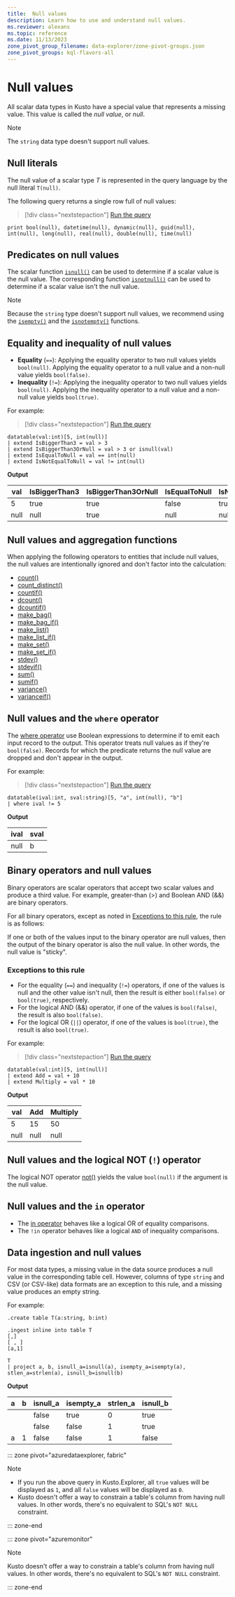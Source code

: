 ```yaml
---
title:  Null values
description: Learn how to use and understand null values.
ms.reviewer: alexans
ms.topic: reference
ms.date: 11/13/2023
zone_pivot_group_filename: data-explorer/zone-pivot-groups.json
zone_pivot_groups: kql-flavors-all
---
```

# Null values

All scalar data types in Kusto have a special value that represents a missing value.
This value is called the *null value*, or *null*.

> [!NOTE]
> The `string` data type doesn't support null values.

## Null literals

The null value of a scalar type *T* is represented in the query language by the null literal `T(null)`.

The following query returns a single row full of null values:

> [!div class="nextstepaction"]
> <a href="https://dataexplorer.azure.com/clusters/help/databases/Samples?query=H4sIAAAAAAAAAysoyswrUUjKz8/RyCvNydHUUUhJLEktycxNhfMr8xJzM5Nh3PTSzBQYG6gVxszJz0uHsYtSExGm5Zcm5cDNQpgLAOW2JXx4AAAA" target="_blank">Run the query</a>

```kusto
print bool(null), datetime(null), dynamic(null), guid(null), int(null), long(null), real(null), double(null), time(null)
```

## Predicates on null values

The scalar function [`isnull()`](../isnullfunction.md) can be used to determine if a scalar value
is the null value. The corresponding function [`isnotnull()`](../isnotnullfunction.md) can be used
to determine if a scalar value isn't the null value.

> [!NOTE]
> Because the `string` type doesn't support null values, we recommend using
> the [`isempty()`](../isemptyfunction.md) and the [`isnotempty()`](../isnotemptyfunction.md)
> functions.

## Equality and inequality of null values

* **Equality** (`==`): Applying the equality operator to two null values yields `bool(null)`.
  Applying the equality operator to a null value and a non-null value yields `bool(false)`.
* **Inequality** (`!=`): Applying the inequality operator to two null values yields `bool(null)`.
  Applying the inequality operator to a null value and a non-null value yields `bool(true)`.

For example:

> [!div class="nextstepaction"]
> <a href="https://dataexplorer.azure.com/clusters/help/databases/Samples?query=H4sIAAAAAAAAA0tJLAHCpJxUjbLEHKvMvBLNaFMdBSCtkVeak6MZy1WjkFpRkpqXouBZ7JSZnp5aFJKRmGesYKsAVK9gp2CMQ4F/kR9QP0KZQn6RQmYxyEyQRZrIulwLSxNzQvKR1NvaIlyArNIvvwRTsSKSYgAsrfz+zgAAAA==" target="_blank">Run the query</a>

```kusto
datatable(val:int)[5, int(null)]
| extend IsBiggerThan3 = val > 3
| extend IsBiggerThan3OrNull = val > 3 or isnull(val)
| extend IsEqualToNull = val == int(null)
| extend IsNotEqualToNull = val != int(null)
```

**Output**

|val |IsBiggerThan3|IsBiggerThan3OrNull|IsEqualToNull|IsNotEqualToNull|
|----|-------------|-------------------|-------------|----------------|
|5   |true         |true               |false        |true            |
|null|null         |true               |null         |null            |
## Null values and aggregation functions

When applying the following operators to entities that include null values, the null values are intentionally ignored and don't factor into the calculation:

* [count()](../count-aggfunction.md)
* [count_distinct()](../count-distinct-aggfunction.md)
* [countif()](../countif-aggfunction.md)
* [dcount()](../dcount-aggfunction.md)
* [dcountif()](../dcountif-aggfunction.md)
* [make_bag()](../make-bag-aggfunction.md)
* [make_bag_if()](../make-bag-if-aggfunction.md)
* [make_list()](../makelist-aggfunction.md)
* [make_list_if()](../makelistif-aggfunction.md)
* [make_set()](../makeset-aggfunction.md)
* [make_set_if()](../makesetif-aggfunction.md)
* [stdev()](../stdev-aggfunction.md)
* [stdevif()](../stdevif-aggfunction.md)
* [sum()](../sum-aggfunction.md)
* [sumif()](../sumif-aggfunction.md)
* [variance()](../variance-aggfunction.md)
* [varianceif()](../varianceif-aggfunction.md)

## Null values and the `where` operator

The [where operator](../whereoperator.md) use Boolean expressions to determine
if to emit each input record to the output. This operator treats null values as if
they're `bool(false)`. Records for which the predicate returns the null value are dropped and don't appear in the output.

For example:

> [!div class="nextstepaction"]
> <a href="https://dataexplorer.azure.com/clusters/help/databases/Samples?query=H4sIAAAAAAAAA0tJLAHCpJxUjcyyxByrzLwSHYViEKu4pCgzL10z2lRHQSlRSUcBKKORV5qTownkJynFctUolGekFqUqgLQpKNoqmAIA+YQGikoAAAA=" target="_blank">Run the query</a>

```kusto
datatable(ival:int, sval:string)[5, "a", int(null), "b"]
| where ival != 5
```

**Output**

|ival|sval|
|----|----|
|null|b   |

## Binary operators and null values

Binary operators are scalar operators that accept two scalar values and produce a third value. For example, greater-than (&gt;) and Boolean AND (&amp;&amp;) are binary operators.

For all binary operators, except as noted in [Exceptions to this rule](#exceptions-to-this-rule), the rule is as follows:

If one or both of the values input to the binary operator are null values, then the output of the binary operator is also the null value.
In other words, the null value is "sticky".

### Exceptions to this rule

* For the equality (`==`) and inequality (`!=`) operators,
  if one of the values is null and the other value isn't null, then the result is either `bool(false)` or `bool(true)`, respectively.
* For the logical AND (&amp;&amp;) operator, if one of
  the values is `bool(false)`, the result is also `bool(false)`.
* For the logical OR (`||`) operator, if one of
  the values is `bool(true)`, the result is also `bool(true)`.

For example:

> [!div class="nextstepaction"]
> <a href="https://dataexplorer.azure.com/clusters/help/databases/Samples?query=H4sIAAAAAAAAA0tJLAHCpJxUjbLEHKvMvBLNaFMdBSCtkVeak6MZy1WjkFpRkpqXouCYkqJgqwBUpaCtYGiAEPctzSnJLMiphEpqASUBmujtH1UAAAA=" target="_blank">Run the query</a>

```kusto
datatable(val:int)[5, int(null)]
| extend Add = val + 10
| extend Multiply = val * 10
```

**Output**

|val |Add |Multiply|
|----|----|--------|
|5   |15  |50      |
|null|null|null    |

## Null values and the logical NOT (`!`) operator

The logical NOT operator [not()](../notfunction.md) yields the value `bool(null)` if the argument is the null value.

## Null values and the `in` operator

* The [in operator](../inoperator.md) behaves like a logical OR of equality comparisons.
* The `!in` operator behaves like a logical `AND` of inequality comparisons.

## Data ingestion and null values

For most data types, a missing value in the data source produces a null value in the corresponding table cell. However, columns of type `string` and CSV (or CSV-like) data formats are an exception to this rule, and a missing value produces an empty string.

For example:

```kusto
.create table T(a:string, b:int)

.ingest inline into table T
[,]
[ , ]
[a,1]

T
| project a, b, isnull_a=isnull(a), isempty_a=isempty(a), stlen_a=strlen(a), isnull_b=isnull(b)
```

**Output**

|a     |b     |isnull_a|isempty_a|strlen_a|isnull_b|
|------|------|---------|----------|---------|---------|
|&nbsp;|&nbsp;|false    |true      |0        |true     |
|&nbsp;|&nbsp;|false    |false     |1        |true     |
|a     |1     |false    |false     |1        |false    |

::: zone pivot="azuredataexplorer, fabric"

> [!NOTE]
> * If you run the above query in Kusto.Explorer, all `true` values will be displayed as `1`, and all `false` values will be displayed as `0`.
> * Kusto doesn't offer a way to constrain a table's column from having null values. In other words, there's no equivalent to SQL's `NOT NULL` constraint.

::: zone-end

::: zone pivot="azuremonitor"

> [!NOTE]
> Kusto doesn't offer a way to constrain a table's column from having null values. In other words, there's no equivalent to SQL's `NOT NULL` constraint.

::: zone-end
